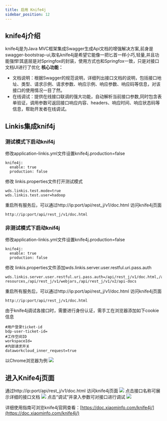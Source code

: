 ```yaml
---
title: 启用 Knife4j
sidebar_position: 12
---
```


## knife4j介绍
knife4j是为Java MVC框架集成Swagger生成Api文档的增强解决方案,前身是swagger-bootstrap-ui,取名knife4j是希望它能像一把匕首一样小巧,轻量,并且功能强悍!其底层是对Springfox的封装，使用方式也和Springfox一致，只是对接口文档UI进行了优化
**核心功能：**

- 文档说明：根据Swagger的规范说明，详细列出接口文档的说明，包括接口地址、类型、请求示例、请求参数、响应示例、响应参数、响应码等信息，对该接口的使用情况一目了然。
- 在线调试：提供在线接口联调的强大功能，自动解析当前接口参数,同时包含表单验证，调用参数可返回接口响应内容、headers、响应时间、响应状态码等信息，帮助开发者在线调试。
## Linkis集成knif4j
### 测试模式下启动knif4j
修改application-linkis.yml文件设置knife4j.production=false
```shell
knife4j:
  enable: true
  production: false
```
修改 linkis.properties文件打开测试模式
```shell
wds.linkis.test.mode=true
wds.linkis.test.user=hadoop
```
重启所有服务后，可以通过http://ip:port/api/rest_j/v1/doc.html 访问knife4j页面
```shell
http://ip:port/api/rest_j/v1/doc.html 
```
### 非测试模式下启动knif4j
修改application-linkis.yml文件设置knife4j.production=false
```shell
knife4j:
  enable: true
  production: false
```
修改 linkis.properties文件添加wds.linkis.server.user.restful.uri.pass.auth
```shell
wds.linkis.server.user.restful.uri.pass.auth=/api/rest_j/v1/doc.html,/api/rest_j/v1/swagger-resources,/api/rest_j/v1/webjars,/api/rest_j/v1/v2/api-docs
```
重启所有服务后，可以通过http://ip:port/api/rest_j/v1/doc.html 访问knife4j页面
```shell
http://ip:port/api/rest_j/v1/doc.html 
```
由于knife4j调试各接口时，需要进行身份认证，需手工在浏览器添加如下cookie信息
```shell
#用户登录ticket-id
bdp-user-ticket-id=
#工作空间ID
workspaceId=
#内部请求开关
dataworkcloud_inner_request=true
```
以Chrome浏览器为例
![](/Images-zh/deployment/knife4j/Knife4j_addcookie.png)
## 进入Knife4j页面
通过http://ip:port/api/rest_j/v1/doc.html 访问knife4j页面
![](/Images-zh/deployment/knife4j/Knife4j_home.png)
点击接口名称可展示详细的接口文档
![](/Images-zh/deployment/knife4j/Knife4j_interface.png)
点击“调试”并录入参数可对接口进行调试
![](/Images-zh/deployment/knife4j/Knife4j_debug.png)

详细使用指南可浏览knife4j官网查看：[https://doc.xiaominfo.com/knife4j/](https://doc.xiaominfo.com/knife4j/)
